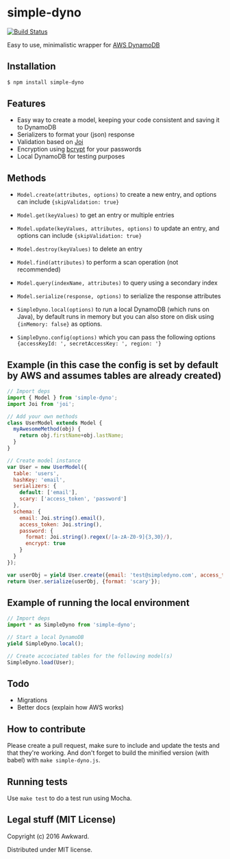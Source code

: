 # simple-dyno

[![Build Status](https://travis-ci.org/awkward/simple-dyno.svg?branch=master)](https://travis-ci.org/awkward/simple-dyno)

Easy to use, minimalistic wrapper for [AWS DynamoDB](https://aws.amazon.com/dynamodb/)

## Installation
```bash
$ npm install simple-dyno
```

## Features

* Easy way to create a model, keeping your code consistent and saving it to DynamoDB
* Serializers to format your (json) response
* Validation based on [Joi](https://github.com/hapijs/joi)
* Encryption using [bcrypt](https://github.com/ncb000gt/node.bcrypt.js) for your passwords
* Local DynamoDB for testing purposes

## Methods

* `Model.create(attributes, options)` to create a new entry, and options can include `{skipValidation: true}`
* `Model.get(keyValues)` to get an entry or multiple entries
* `Model.update(keyValues, attributes, options)` to update an entry, and options can include `{skipValidation: true}`
* `Model.destroy(keyValues)` to delete an entry
* `Model.find(attributes)` to perform a scan operation (not recommended)
* `Model.query(indexName, attributes)` to query using a secondary index
* `Model.serialize(response, options)` to serialize the response attributes

* `SimpleDyno.local(options)` to run a local DynamoDB (which runs on Java), by default runs in memory but you can also store on disk using `{inMemory: false}` as options.
* `SimpleDyno.config(options)` which you can pass the following options `{accessKeyId: ', secretAccessKey: ', region: '}`

## Example (in this case the config is set by default by AWS and assumes tables are already created)
```javascript
// Import deps
import { Model } from 'simple-dyno';
import Joi from 'joi';

// Add your own methods
class UserModel extends Model {
  myAwesomeMethod(obj) {
    return obj.firstName+obj.lastName;
  }
}

// Create model instance
var User = new UserModel({
  table: 'users',
  hashKey: 'email',
  serializers: {
    default: ['email'],
    scary: ['access_token', 'password']
  },
  schema: {
    email: Joi.string().email(),
    access_token: Joi.string(),
    password: {
      format: Joi.string().regex(/[a-zA-Z0-9]{3,30}/),
      encrypt: true
    }
  }
});

var userObj = yield User.create({email: 'test@simpledyno.com', access_token: 'aW12k3KDASsd012Ms1Mf29Mc7', password: '******'})
return User.serialize(userObj, {format: 'scary'});
```

## Example of running the local environment
```javascript
// Import deps
import * as SimpleDyno from 'simple-dyno';

// Start a local DynamoDB
yield SimpleDyno.local();

// Create accociated tables for the following model(s)
SimpleDyno.load(User);
```

## Todo

* Migrations
* Better docs (explain how AWS works)

## How to contribute

Please create a pull request, make sure to include and update the tests and that they're working. And don't forget to build the minified version (with babel) with `make simple-dyno.js`.

## Running tests

Use `make test` to do a test run using Mocha.

## Legal stuff (MIT License)

Copyright (c) 2016 Awkward.

Distributed under MIT license.